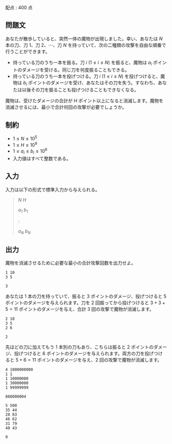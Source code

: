 配点 : $400$ 点

## 問題文

あなたが散歩していると、突然一体の魔物が出現しました。幸い、あなたは $N$ 本の刀、刀 $1$、刀 $2$、$\cdots$、刀 $N$ を持っていて、次の二種類の攻撃を自由な順番で行うことができます。

- 持っている刀のうち一本を振る。刀 $i$ $(1 \leq i \leq N)$ を振ると、魔物は $a_i$ ポイントのダメージを受ける。同じ刀を何度振ることもできる。
- 持っている刀のうち一本を投げつける。刀 $i$ $(1 \leq i \leq N)$ を投げつけると、魔物は $b_i$ ポイントのダメージを受け、あなたはその刀を失う。すなわち、あなたは以後その刀を振ることも投げつけることもできなくなる。

魔物は、受けたダメージの合計が $H$ ポイント以上になると消滅します。魔物を消滅させるには、最小で合計何回の攻撃が必要でしょうか。

## 制約

- $1 \leq N \leq 10^5$
- $1 \leq H \leq 10^9$
- $1 \leq a_i \leq b_i \leq 10^9$
- 入力値はすべて整数である。

## 入力

入力は以下の形式で標準入力から与えられる。

> $N$ $H$
> 
> $a_1$ $b_1$
> 
> $:$
> 
> $a_N$ $b_N$

## 出力

魔物を消滅させるために必要な最小の合計攻撃回数を出力せよ。

```input1
1 10
3 5
```

```output1
3
```

あなたは $1$ 本の刀を持っていて、振ると $3$ ポイントのダメージ、投げつけると $5$ ポイントのダメージを与えられます。刀を $2$ 回振ってから投げつけると $3 + 3 + 5 = 11$ ポイントのダメージを与え、合計 $3$ 回の攻撃で魔物が消滅します。

```input2
2 10
3 5
2 6
```

```output2
2
```

先ほどの刀に加えてもう $1$ 本別の刀もあり、こちらは振ると $2$ ポイントのダメージ、投げつけると $6$ ポイントのダメージを与えられます。両方の刀を投げつけると $5 + 6 = 11$ ポイントのダメージを与え、$2$ 回の攻撃で魔物が消滅します。

```input3
4 1000000000
1 1
1 10000000
1 30000000
1 99999999
```

```output3
860000004
```

```input4
5 500
35 44
28 83
46 62
31 79
40 43
```

```output4
9
```